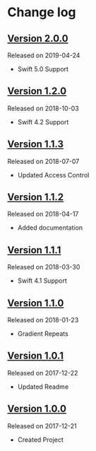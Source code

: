 # Change log

## [Version 2.0.0](https://github.com/efremidze/Shiny/releases/tag/2.0.0)
Released on 2019-04-24

- Swift 5.0 Support

## [Version 1.2.0](https://github.com/efremidze/Shiny/releases/tag/1.2.0)
Released on 2018-10-03

- Swift 4.2 Support

## [Version 1.1.3](https://github.com/efremidze/Shiny/releases/tag/1.1.3)
Released on 2018-07-07

- Updated Access Control

## [Version 1.1.2](https://github.com/efremidze/Shiny/releases/tag/1.1.2)
Released on 2018-04-17

- Added documentation

## [Version 1.1.1](https://github.com/efremidze/Shiny/releases/tag/1.1.1)
Released on 2018-03-30

- Swift 4.1 Support

## [Version 1.1.0](https://github.com/efremidze/Shiny/releases/tag/1.1.0)
Released on 2018-01-23

- Gradient Repeats

## [Version 1.0.1](https://github.com/efremidze/Shiny/releases/tag/1.0.1)
Released on 2017-12-22

- Updated Readme

## [Version 1.0.0](https://github.com/efremidze/Shiny/releases/tag/1.0.0)
Released on 2017-12-21

- Created Project
